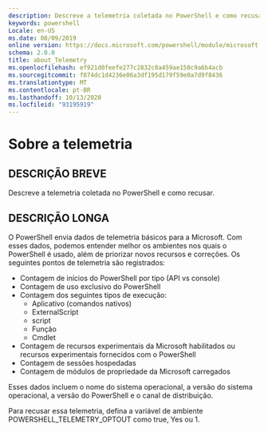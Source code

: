 ```yaml
---
description: Descreve a telemetria coletada no PowerShell e como recusar.
keywords: powershell
Locale: en-US
ms.date: 08/09/2019
online version: https://docs.microsoft.com/powershell/module/microsoft.powershell.core/about/about_telemetry?view=powershell-7.1&WT.mc_id=ps-gethelp
schema: 2.0.0
title: about_Telemetry
ms.openlocfilehash: ef921d0feefe277c2832c0a459ae150c9a6b4acb
ms.sourcegitcommit: f874dc1d4236e06a3df195d179f59e0a7d9f8436
ms.translationtype: MT
ms.contentlocale: pt-BR
ms.lasthandoff: 10/13/2020
ms.locfileid: "93195919"
---
```

# <a name="about-telemetry"></a>Sobre a telemetria

## <a name="short-description"></a>DESCRIÇÃO BREVE

Descreve a telemetria coletada no PowerShell e como recusar.

## <a name="long-description"></a>DESCRIÇÃO LONGA

O PowerShell envia dados de telemetria básicos para a Microsoft.
Com esses dados, podemos entender melhor os ambientes nos quais o PowerShell é usado, além de priorizar novos recursos e correções.
Os seguintes pontos de telemetria são registrados:

- Contagem de inícios do PowerShell por tipo (API vs console)
- Contagem de uso exclusivo do PowerShell
- Contagem dos seguintes tipos de execução:
  - Aplicativo (comandos nativos)
  - ExternalScript
  - script
  - Função
  - Cmdlet
- Contagem de recursos experimentais da Microsoft habilitados ou recursos experimentais fornecidos com o PowerShell
- Contagem de sessões hospedadas
- Contagem de módulos de propriedade da Microsoft carregados

Esses dados incluem o nome do sistema operacional, a versão do sistema operacional, a versão do PowerShell e o canal de distribuição.

Para recusar essa telemetria, defina a variável de ambiente POWERSHELL_TELEMETRY_OPTOUT como true, Yes ou 1.

